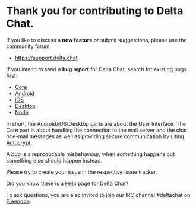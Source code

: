 # Thank you for contributing to Delta Chat.

If you like to discuss a **new feature** or submit suggestions,
please use the community forum:

* <https://support.delta.chat>

If you intend to send a **bug report** for Delta Chat, 
search for existing bugs first:

* [Core](https://github.com/deltachat/deltachat-core/issues?&q=is%3Aissue)
* [Android](https://github.com/deltachat/deltachat-android-ii/issues?&q=is%3Aissue)
* [iOS](https://github.com/deltachat/deltachat-ios/issues?&q=is%3Aissue)
* [Desktop](https://github.com/deltachat/deltachat-ios/issues?&q=is%3Aissue)
* [Node](https://github.com/deltachat/deltachat-node/issues?&q=is%3Aissue)

In short, the Android/iOS/Desktop parts are about the User Interface.
The Core part is about handling the connection to the mail server and the chat 
or e-mail messages as well as providing secure communication by using 
[Autocrypt](https://autocrypt.org/en/latest/).

A _bug_ is a reproducable misbehaviour, 
when something happens but something else should happen instead. 

Please try to create your issue in the respective issue tracker.

Did you know there is a [Help](https://delta.chat/en/help) page for Delta Chat?

To ask questions, you are also invited to join our IRC channel #deltachat
on [Freenode](https://kiwiirc.com/nextclient/#irc://irc.freenode.net/deltachat).

